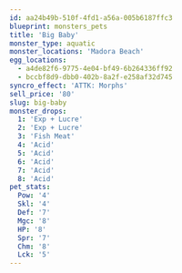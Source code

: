 ```yaml
---
id: aa24b49b-510f-4fd1-a56a-005b6187ffc3
blueprint: monsters_pets
title: 'Big Baby'
monster_type: aquatic
monster_locations: 'Madora Beach'
egg_locations:
  - a4de82f6-9775-4e04-bf49-6b264336ff92
  - bccbf8d9-dbb0-402b-8a2f-e258af32d745
syncro_effect: 'ATTK: Morphs'
sell_price: '80'
slug: big-baby
monster_drops:
  1: 'Exp + Lucre'
  2: 'Exp + Lucre'
  3: 'Fish Meat'
  4: 'Acid'
  5: 'Acid'
  6: 'Acid'
  7: 'Acid'
  8: 'Acid'
pet_stats:
  Pow: '4'
  Skl: '4'
  Def: '7'
  Mgc: '8'
  HP: '8'
  Spr: '7'
  Chm: '8'
  Lck: '5'
---
```

